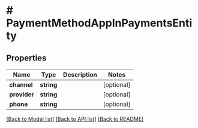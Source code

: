 # # PaymentMethodAppInPaymentsEntity

## Properties

Name | Type | Description | Notes
------------ | ------------- | ------------- | -------------
**channel** | **string** |  | [optional]
**provider** | **string** |  | [optional]
**phone** | **string** |  | [optional]

[[Back to Model list]](../../README.md#models) [[Back to API list]](../../README.md#endpoints) [[Back to README]](../../README.md)
